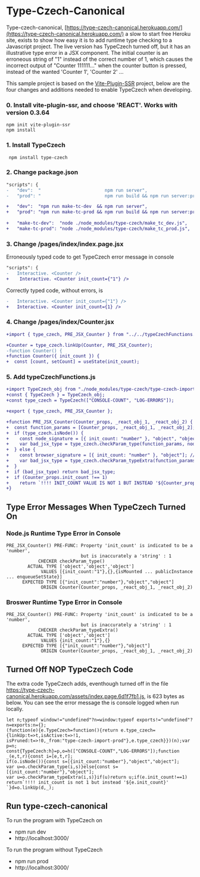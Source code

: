 
# Type-Czech-Canonical
Type-czech-canonical, [https://type-czech-canonical.herokuapp.com/](https://type-czech-canonical.herokuapp.com/) a 
slow to start free Heroku site, exists to show how
easy it is to add runtime type checking to a Javascript project. 
The live version has TypeCzech turned off, but it has an illustrative type error in a JSX component.
The initial counter is an erroneous string of "1" instead of the correct number of 1, which causes the incorrect output of "Counter 111111..."
when the counter button is pressed, instead of the wanted 'Counter 1', 'Counter 2' ...

This sample project is based on the [Vite-Plugin-SSR](https://vite-plugin-ssr.com/) project, below are the four changes
and additions needed to enable TypeCzech when developing.

### 0. Install vite-plugin-ssr, and choose 'REACT'. Works with version 0.3.64
    npm init vite-plugin-ssr
    npm install

### 1. Install TypeCzech
     npm install type-czech

### 2. Change package.json
```diff
"scripts": {
-   "dev":  "                        npm run server",
-   "prod": "                        npm run build && npm run server:prod",

+   "dev":  "npm run make-tc-dev  && npm run server",
+   "prod": "npm run make-tc-prod && npm run build && npm run server:prod",
   
+   "make-tc-dev":  "node ./node_modules/type-czech/make_tc_dev.js",
+   "make-tc-prod": "node ./node_modules/type-czech/make_tc_prod.js",
```

### 3. Change /pages/index/index.page.jsx
Erroneously typed code to get TypeCzech error message in console
```diff
"scripts": {
-   Interactive. <Counter />
+    Interactive. <Counter init_count={"1"} />
```
Correctly typed code, without errors, is
```diff
-   Interactive. <Counter init_count={"1"} />
+   Interactive. <Counter init_count={1} />
```

### 4. Change /pages/index/Counter.jsx
```diff
+import { type_czech, PRE_JSX_Counter } from "../../typeCzechFunctions.js";

+Counter = type_czech.linkUp(Counter, PRE_JSX_Counter);
-function Counter() {
+function Counter({ init_count }) {
+  const [count, setCount] = useState(init_count);
```

### 5. Add typeCzechFunctions.js
```diff
+import TypeCzech_obj from "./node_modules/type-czech/type-czech-import.js";
+const { TypeCzech } = TypeCzech_obj;
+const type_czech = TypeCzech(["CONSOLE-COUNT", "LOG-ERRORS"]);

+export { type_czech, PRE_JSX_Counter };

+function PRE_JSX_Counter(Counter_props, _react_obj_1, _react_obj_2) {
+  const function_params = [Counter_props, _react_obj_1, _react_obj_2];
+  if (type_czech.isNode()) {
+    const node_signature = [{ init_count: "number" }, "object", "object"];
+    var bad_jsx_type = type_czech.checkParam_type(function_params, node_signature);
+  } else {
+    const browser_signature = [{ init_count: "number" }, "object"]; // browser missing _react_obj_2
+    var bad_jsx_type = type_czech.checkParam_typeExtra(function_params, browser_signature);
+  }
+  if (bad_jsx_type) return bad_jsx_type;
+  if (Counter_props.init_count !== 1) 
+    return `!!!! INIT_COUNT VALUE IS NOT 1 BUT INSTEAD '${Counter_props.init_count}' `;
+}
```



## Type Error Messages When TypeCzech Turned On

### Node.js Runtime Type Error in Console
```
PRE_JSX_Counter() PRE-FUNC: Property 'init_count' is indicated to be a 'number',
                            but is inaccurately a 'string' : 1
            CHECKER checkParam_type()
        ACTUAL TYPE ['object','object','object']
             VALUES [{init_count:"1"},{},{isMounted ... publicInstance ... enqueueSetState}] 
      EXPECTED TYPE [{"init_count":"number"},"object","object"]
             ORIGIN Counter(Counter_props, _react_obj_1, _react_obj_2)
```

### Broswer Runtime Type Error in Console
```
PRE_JSX_Counter() PRE-FUNC: Property 'init_count' is indicated to be a 'number', 
                            but is inaccurately a 'string' : 1
            CHECKER checkParam_typeExtra()
        ACTUAL TYPE ['object','object']
             VALUES {init_count:"1"},{}
      EXPECTED TYPE [{"init_count":"number"},"object"]
             ORIGIN Counter(Counter_props, _react_obj_1, _react_obj_2)
```

## Turned Off NOP TypeCzech Code
The extra code TypeCzech adds, eventhough turned off in the file https://type-czech-canonical.herokuapp.com/assets/index.page.6d1f7fb1.js, is 623 bytes as below. You can see the error message the is console logged when run locally.


```
let n;typeof window!="undefined"?n=window:typeof exports!="undefined"?n=exports:n={};
(function(e){e.TypeCzech=function(){return e.type_czech={linkUp:t=>t,isActive:t=>!1,
isPruned:t=>!0,_from:"type-czech-import-prod"},e.type_czech}})(n);var p=n;
const{TypeCzech:h}=p,o=h(["CONSOLE-COUNT","LOG-ERRORS"]);function _(e,t,r){const i=[e,t,r];
if(o.isNode()){const s=[{init_count:"number"},"object","object"];
var u=o.checkParam_type(i,s)}else{const s=[{init_count:"number"},"object"];
var u=o.checkParam_typeExtra(i,s)}if(u)return u;if(e.init_count!==1)
return`!!!! init_count is not 1 but instead '${e.init_count}' `}d=o.linkUp(d,_);
```
## Run type-czech-canonical
To run the program with TypeCzech on
  - npm run dev
  - http://localhost:3000/

To run the program without TypeCzech
  - npm run prod
  - http://localhost:3000/
